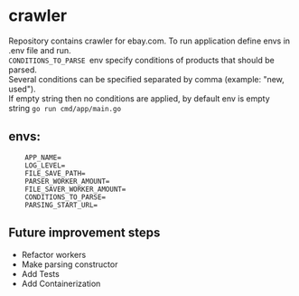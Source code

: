 # crawler
Repository contains crawler for ebay.com. To run application define envs in .env file and run. </br>
``CONDITIONS_TO_PARSE ``env specify conditions of products that should be parsed. </br>
Several conditions can be specified separated by comma (example: "new, used"). </br>
If empty string then no conditions are applied, by default env is empty string
``
    go run cmd/app/main.go
``

## envs:
```
    APP_NAME=
    LOG_LEVEL=
    FILE_SAVE_PATH=
    PARSER_WORKER_AMOUNT=
    FILE_SAVER_WORKER_AMOUNT=
    CONDITIONS_TO_PARSE=
    PARSING_START_URL=
```

## Future improvement steps
- Refactor workers
- Make parsing constructor
- Add Tests
- Add Containerization 

